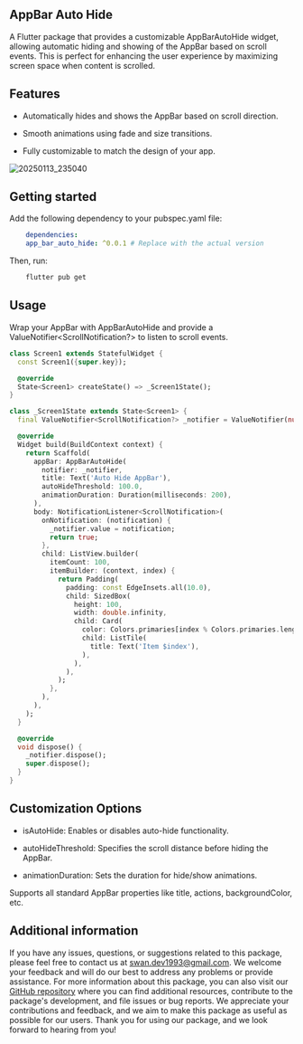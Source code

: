 ## AppBar Auto Hide

A Flutter package that provides a customizable AppBarAutoHide widget, 
allowing automatic hiding and showing of the AppBar based on scroll events. This is perfect for enhancing the user experience by maximizing screen space when content is scrolled.



## Features

- Automatically hides and shows the AppBar based on scroll direction.

- Smooth animations using fade and size transitions.

- Fully customizable to match the design of your app.

![20250113_235040](https://github.com/user-attachments/assets/d04f9e90-ff62-43a6-9ec7-f73936fec97f)


## Getting started

Add the following dependency to your pubspec.yaml file:
    
```yaml
    dependencies:
    app_bar_auto_hide: ^0.0.1 # Replace with the actual version
```
Then, run:
```bash
    flutter pub get
```



## Usage

Wrap your AppBar with AppBarAutoHide and provide a ValueNotifier<ScrollNotification?> to listen to scroll events.

```dart
class Screen1 extends StatefulWidget {
  const Screen1({super.key});

  @override
  State<Screen1> createState() => _Screen1State();
}

class _Screen1State extends State<Screen1> {
  final ValueNotifier<ScrollNotification?> _notifier = ValueNotifier(null);

  @override
  Widget build(BuildContext context) {
    return Scaffold(
      appBar: AppBarAutoHide(
        notifier: _notifier,
        title: Text('Auto Hide AppBar'),
        autoHideThreshold: 100.0,
        animationDuration: Duration(milliseconds: 200),
      ),
      body: NotificationListener<ScrollNotification>(
        onNotification: (notification) {
          _notifier.value = notification;
          return true;
        },
        child: ListView.builder(
          itemCount: 100,
          itemBuilder: (context, index) {
            return Padding(
              padding: const EdgeInsets.all(10.0),
              child: SizedBox(
                height: 100,
                width: double.infinity,
                child: Card(
                  color: Colors.primaries[index % Colors.primaries.length],
                  child: ListTile(
                    title: Text('Item $index'),
                  ),
                ),
              ),
            );
          },
        ),
      ),
    );
  }

  @override
  void dispose() {
    _notifier.dispose();
    super.dispose();
  }
}
```

## Customization Options

- isAutoHide: Enables or disables auto-hide functionality.

- autoHideThreshold: Specifies the scroll distance before hiding the AppBar.

- animationDuration: Sets the duration for hide/show animations.

Supports all standard AppBar properties like title, actions, backgroundColor, etc.


## Additional information

If you have any issues, questions, or suggestions related to this package, please feel free to contact us at [swan.dev1993@gmail.com](mailto:swan.dev1993@gmail.com). We welcome your feedback and will do our best to address any problems or provide assistance.
For more information about this package, you can also visit our [GitHub repository](https://github.com/SwanFlutter/avatar_better) where you can find additional resources, contribute to the package's development, and file issues or bug reports. We appreciate your contributions and feedback, and we aim to make this package as useful as possible for our users.
Thank you for using our package, and we look forward to hearing from you!
